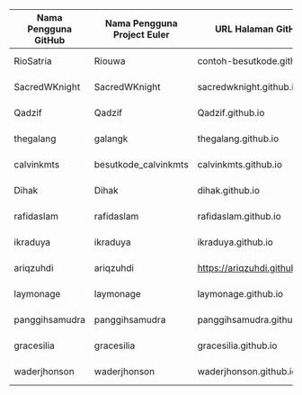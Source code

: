 | Nama Pengguna GitHub          | Nama Pengguna Project Euler     | URL Halaman GitHub Pribadi                     | Telah Menyelesaikan Project Euler           |
| ----------------------------- | ------------------------------- | ---------------------------------------------- | ----------------------- |
| RioSatria                     | Riouwa                          | contoh-besutkode.github.io                     | Sudah, soal nomor 1                         |
| SacredWKnight                 | SacredWKnight                   | sacredwknight.github.io                        | Soal nomor 1,2,3                            |
| Qadzif                        | Qadzif                          | Qadzif.github.io                               | Sudah, 1 Sampai 20				             |
|thegalang                      | galangk                         | thegalang.github.io                            | Sudah, soal nomor 2 
| calvinkmts                    | besutkode_calvinkmts            | calvinkmts.github.io                           | Sudah, soal nomor 1				                  |
| Dihak                         | Dihak                           | dihak.github.io                                | Sudah, 1 Sampai 10      |
| rafidaslam                    | rafidaslam                      | rafidaslam.github.io                           | Soal nomor 1,2,8        |
| ikraduya                    | ikraduya                          | ikraduya.github.io                           | Soal nomor 1-26,28        |
| ariqzuhdi                     | ariqzuhdi                       | https://ariqzuhdi.github.io/besutkode/         | Sudah, soal nomor 1        |
| laymonage                     | laymonage                       | laymonage.github.io                            | Sudah, soal nomor 1, 2, 15
| panggihsamudra                     | panggihsamudra                       | panggihsamudra.github.io         | Sudah, soal nomor 1-10        |
| gracesilia                     | gracesilia                       |gracesilia.github.io         | Sudah, soal nomor 1-3,48        |
| waderjhonson					| waderjhonson					  | waderjhonson.github.io 		  | Sudah, soal nomor 6,7,10 		|
